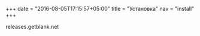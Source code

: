 +++
date = "2016-08-05T17:15:57+05:00"
title = "Установка"
nav = "install"
+++

releases.getblank.net
